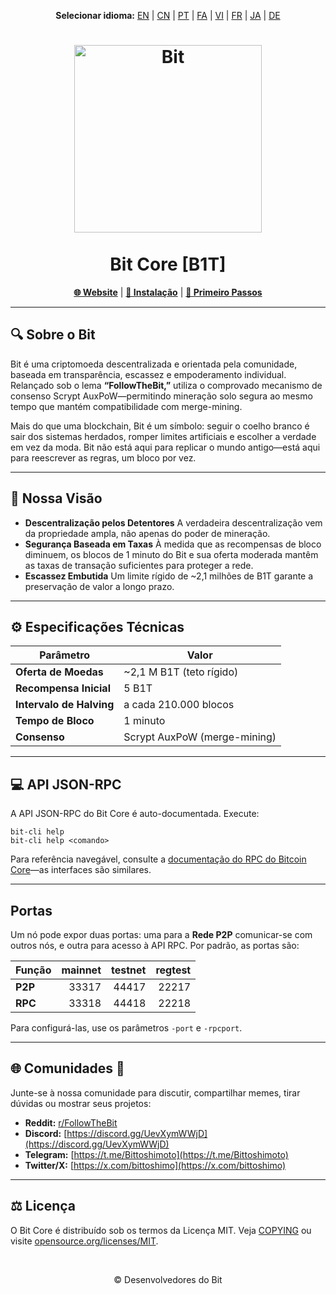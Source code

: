 <p align="center">
  <strong>Selecionar idioma:</strong>
  <a href="README.md">EN</a> |
  <a href="README_zh-CN.md">CN</a> |
  <a href="README_pt.md">PT</a> |
  <a href="README_fa.md">FA</a> |
  <a href="README_vi.md">VI</a> |
  <a href="README_fr.md">FR</a> |
  <a href="README_ja.md">JA</a> |
  <a href="README_de.md">DE</a>
</p>

<h1 align="center">
  <img src="https://b1tcore.org/bit-logo.png" alt="Bit" width="300" />
  <br /><br />
  Bit Core [B1T]
</h1>

<p align="center">
  <a href="https://b1tcore.org"><strong>🌐 Website</strong></a> |
  <a href="INSTALL.md"><strong>🚀 Instalação</strong></a> |
  <a href="doc/getting-started.md"><strong>📖 Primeiro Passos</strong></a>
</p>

---

## 🔍 Sobre o Bit

Bit é uma criptomoeda descentralizada e orientada pela comunidade, baseada em transparência, escassez e empoderamento individual. Relançado sob o lema **“FollowTheBit,”** utiliza o comprovado mecanismo de consenso Scrypt AuxPoW—permitindo mineração solo segura ao mesmo tempo que mantém compatibilidade com merge-mining.

Mais do que uma blockchain, Bit é um símbolo: seguir o coelho branco é sair dos sistemas herdados, romper limites artificiais e escolher a verdade em vez da moda. Bit não está aqui para replicar o mundo antigo—está aqui para reescrever as regras, um bloco por vez.

---

## 🎯 Nossa Visão

* **Descentralização pelos Detentores**
  A verdadeira descentralização vem da propriedade ampla, não apenas do poder de mineração.
* **Segurança Baseada em Taxas**
  À medida que as recompensas de bloco diminuem, os blocos de 1 minuto do Bit e sua oferta moderada mantêm as taxas de transação suficientes para proteger a rede.
* **Escassez Embutida**
  Um limite rígido de \~2,1 milhões de B1T garante a preservação de valor a longo prazo.

---

## ⚙️ Especificações Técnicas

| Parâmetro                | Valor                        |
| ------------------------ | ---------------------------- |
| **Oferta de Moedas**     | \~2,1 M B1T (teto rígido)    |
| **Recompensa Inicial**   | 5 B1T                        |
| **Intervalo de Halving** | a cada 210.000 blocos        |
| **Tempo de Bloco**       | 1 minuto                     |
| **Consenso**             | Scrypt AuxPoW (merge-mining) |

---

## 💻 API JSON-RPC

A API JSON-RPC do Bit Core é auto-documentada. Execute:

```
bit-cli help
bit-cli help <comando>
```

Para referência navegável, consulte a [documentação do RPC do Bitcoin Core](https://developer.bitcoin.org/reference/rpc/)—as interfaces são similares.

---

## Portas

Um nó pode expor duas portas: uma para a **Rede P2P** comunicar-se com outros nós, e outra para acesso à API RPC. Por padrão, as portas são:

| Função  | mainnet | testnet | regtest |
| :------ | ------: | ------: | ------: |
| **P2P** |   33317 |   44417 |   22217 |
| **RPC** |   33318 |   44418 |   22218 |

Para configurá-las, use os parâmetros `-port` e `-rpcport`.

---

## 🌐 Comunidades 🐰

Junte-se à nossa comunidade para discutir, compartilhar memes, tirar dúvidas ou mostrar seus projetos:

* **Reddit:** [r/FollowTheBit](https://www.reddit.com/r/FollowTheBit/)
* **Discord:** [https://discord.gg/UevXymWWjD](https://discord.gg/UevXymWWjD)
* **Telegram:** [https://t.me/Bittoshimoto](https://t.me/Bittoshimoto)
* **Twitter/X:** [https://x.com/bittoshimo](https://x.com/bittoshimo)

---

## ⚖️ Licença

O Bit Core é distribuído sob os termos da Licença MIT.
Veja [COPYING](COPYING) ou visite [opensource.org/licenses/MIT](https://opensource.org/licenses/MIT).

<br />
<p align="center">
  &copy; Desenvolvedores do Bit
</p>
